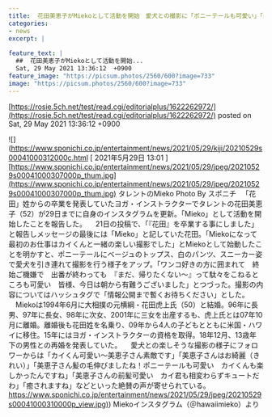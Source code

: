 ```yaml
---
title:  花田美恵子がMiekoとして活動を開始　愛犬との撮影に「ポニーテールも可愛い」「素敵です」の声  
categories:
- news
excerpt: |
  
feature_text: |
  ##  花田美恵子がMiekoとして活動を開始...
  Sat, 29 May 2021 13:36:12  +0900
feature_image: "https://picsum.photos/2560/600?image=733"
image: "https://picsum.photos/2560/600?image=733"
---
```


[https://rosie.5ch.net/test/read.cgi/editorialplus/1622262972/](https://rosie.5ch.net/test/read.cgi/editorialplus/1622262972/)
posted on Sat, 29 May 2021 13:36:12  +0900

<!--more-->

![](https://www.sponichi.co.jp/entertainment/news/2021/05/29/kiji/20210529s00041000312000c.html [ 2021年5月29日 13:01 ] [https://www.sponichi.co.jp/entertainment/news/2021/05/29/jpeg/20210529s00041000307000p_thum.jpg](https://www.sponichi.co.jp/entertainment/news/2021/05/29/jpeg/20210529s00041000307000p_thum.jpg) タレントのMieko Photo By スポニチ 　「花田」姓からの卒業を発表していたヨガ・インストラクターでタレントの花田美恵子（52）が29日までに自身のインスタグラムを更新。「Mieko」として活動を開始したことを報告した。 　21日の投稿で、「『花田』を卒業する事にしました」と報告しメッセージの最後には「Mieko」と記していた花田。「Miekoになって最初のお仕事はカイくんと一緒の楽しい撮影でした」とMiekoとして始動したことを明かすと、ポニーテールにベージュのトップス、白のパンツ、スニーカー姿で愛犬を引き連れて撮影を行う様子をアップ。「ワンコ好きの方に囲まれて　終始ご機嫌で　出番が終わっても　『まだ、帰りたくない〜』って駄々をこねるところも可愛い　皆様、今日は朝から有難うございました」とつづった。撮影の内容についてはハッシュタグで「情報公開まで暫くお待ちください」とした。 　Miekoは1994年6月に大相撲の元横綱・花田虎上氏（50）と結婚。96年に長男、97年に長女、98年に次女、2001年に三女を出産するも、虎上氏とは07年10月に離婚。離婚後も花田姓を名乗り、09年から4人の子どもとともに米国・ハワイに移住。15年にはヨガ・インストラクターの資格を取得。18年12月、13歳年下の男性との再婚を発表していた。 　愛犬との楽しそうな撮影の様子にフォロワーからは「カイくん可愛い〜美恵子さん素敵です」「美恵子さんはお綺麗（きれい）」「美恵子さん髪の毛伸びましたね！ポニーテールも可愛い　カイくんも楽しかったんですね」「美恵子さんの前髪可愛い　カイ君も相変わらずキュートだわ」「癒されますね」などといった絶賛の声が寄せられている。 [https://www.sponichi.co.jp/entertainment/news/2021/05/29/jpeg/20210529s00041000310000p_view.jpg)](https://www.sponichi.co.jp/entertainment/news/2021/05/29/jpeg/20210529s00041000310000p_view.jpg)) Miekoインスタグラム（＠hawaiimieko）より
